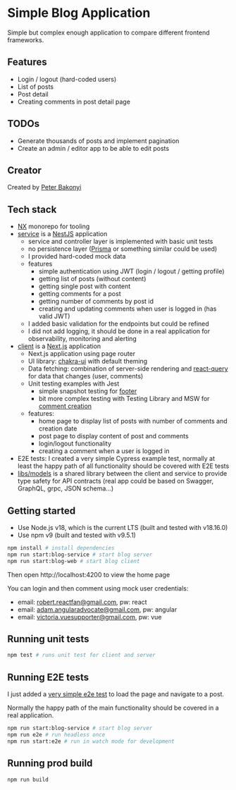 # Simple Blog Application

Simple but complex enough application to compare different frontend frameworks.

## Features
- Login / logout (hard-coded users)
- List of posts
- Post detail
- Creating comments in post detail page

## TODOs
- Generate thousands of posts and implement pagination
- Create an admin / editor app to be able to edit posts


## Creator

Created by [Peter Bakonyi](https://github.com/peterbakonyi05)

## Tech stack

- [NX](https://nx.dev/) monorepo for tooling
- [service](./apps/blog-service/src/main.ts) is a [NestJS](https://nestjs.com/) application
  - service and controller layer is implemented with basic unit tests
  - no persistence layer ([Prisma](https://www.prisma.io/) or something similar could be used)
  - I provided hard-coded mock data
  - features
    - simple authentication using JWT (login / logout / getting profile)
    - getting list of posts (without content)
    - getting single post with content
    - getting comments for a post
    - getting number of comments by post id 
    - creating and updating comments when user is logged in (has valid JWT)
  - I added basic validation for the endpoints but could be refined
  - I did not add logging, it should be done in a real application for observability, monitoring and alerting
- [client](./apps//blog-web/pages/_app.tsx) is a [Next.js](https://nextjs.org/) application
  - Next.js application using page router
  - UI library: [chakra-ui](https://chakra-ui.com/) with default theming
  - Data fetching: combination of server-side rendering and [react-query](https://tanstack.com/query/v3/docs/react/overview) for data that changes (user, comments)
  - Unit testing examples with Jest
    - simple snapshot testing for [footer](./apps/blog-web/components/footer.spec.tsx)
    - bit more complex testing with Testing Library and MSW for [comment creation](./apps/blog-web/components/create-comment.spec.tsx)
  - features:
    - home page to display list of posts with number of comments and creation date
    - post page to display content of post and comments
    - login/logout functionality
    - creating a comment when a user is logged in
- E2E tests: I created a very simple Cypress example test, normally at least the happy path of all functionality should be covered with E2E tests
- [libs/models](./libs/models/src/index.ts) is a shared library between the client and service to provide type safety for API contracts (real app could be based on Swagger, GraphQL, grpc, JSON schema...)

## Getting started

- Use Node.js v18, which is the current LTS (built and tested with v18.16.0)
- Use npm v9 (built and tested with v9.5.1)

```sh
npm install # install dependencies
npm run start:blog-service # start blog server
npm run start:blog-web # start blog client

```

Then open http://localhost:4200 to view the home page

You can login and then comment using mock user credentials:

- email: robert.reactfan@gmail.com, pw: react
- email: adam.angularadvocate@gmail.com, pw: angular
- email: victoria.vuesupporter@gmail.com, pw: vue

## Running unit tests

```sh
npm test # runs unit test for client and server
```

## Running E2E tests

I just added a [very simple e2e test](./apps/blog-web-e2e/src/e2e/app.cy.ts) to load the page and navigate to a post.

Normally the happy path of the main functionality should be covered in a real application.

```sh
npm run start:blog-service # start blog server
npm run e2e # run headless once
npm run start:e2e # run in watch mode for development
```

## Running prod build

```sh
npm run build
```
